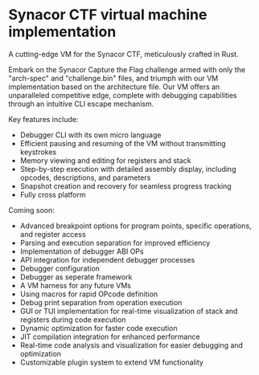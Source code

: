 # Synacor CTF virtual machine implementation

A cutting-edge VM for the Synacor CTF, meticulously crafted in Rust.

Embark on the Synacor Capture the Flag challenge armed with only the "arch-spec" and "challenge.bin" files, and triumph with our VM implementation based on the architecture file. Our VM offers an unparalleled competitive edge, complete with debugging capabilities through an intuitive CLI escape mechanism.

Key features include:

 - Debugger CLI with its own micro language
 - Efficient pausing and resuming of the VM without transmitting keystrokes
 - Memory viewing and editing for registers and stack
 - Step-by-step execution with detailed assembly display, including opcodes, descriptions, and parameters
 - Snapshot creation and recovery for seamless progress tracking
 - Fully cross platform

Coming soon:
 - Advanced breakpoint options for program points, specific operations, and register access
 - Parsing and execution separation for improved efficiency
 - Implementation of debugger ABI OPs
 - API integration for independent debugger processes
 - Debugger configuration
 - Debugger as seperate framework
 - A VM harness for any future VMs
 - Using macros for rapid OPcode definition
 - Debug print separation from operation execution
 - GUI or TUI implementation for real-time visualization of stack and registers during code execution
 - Dynamic optimization for faster code execution
 - JIT compilation integration for enhanced performance
 - Real-time code analysis and visualization for easier debugging and optimization
 - Customizable plugin system to extend VM functionality
